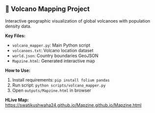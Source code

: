 ## 🌋 Volcano Mapping Project

Interactive geographic visualization of global volcanoes with population density data.

**Key Files:**
- `volcano_mapper.py`: Main Python script
- `volcanoes.txt`: Volcano location dataset
- `world.json`: Country boundaries GeoJSON
- `Mapzine.html`: Generated interactive map

**How to Use:**
1. Install requirements: `pip install folium pandas`
2. Run script: `python scripts/volcano_mapper.py`
3. Open `outputs/Mapzine.html` in browser

**HLive Map:**
https://swatikushwaha24.github.io/Mapzine.github.io/Mapzine.html
